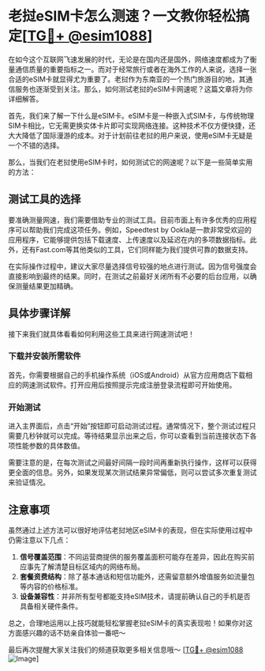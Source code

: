 # 老挝eSIM卡怎么测速？一文教你轻松搞定[[TG💪+ @esim1088](https://t.me/s/esim1088)]

在如今这个互联网飞速发展的时代，无论是在国内还是国外，网络速度都成为了衡量通信质量的重要指标之一。而对于经常旅行或者在海外工作的人来说，选择一张合适的eSIM卡就显得尤为重要了。老挝作为东南亚的一个热门旅游目的地，其通信服务也逐渐受到关注。那么，如何测试老挝的eSIM卡网速呢？这篇文章将为你详细解答。

首先，我们来了解一下什么是eSIM卡。eSIM卡是一种嵌入式SIM卡，与传统物理SIM卡相比，它无需更换实体卡片即可实现网络连接。这种技术不仅方便快捷，还大大降低了国际漫游的成本。对于计划前往老挝的用户来说，使用eSIM卡无疑是一个不错的选择。

那么，当我们在老挝使用eSIM卡时，如何测试它的网速呢？以下是一些简单实用的方法：

## 测试工具的选择

要准确测量网速，我们需要借助专业的测试工具。目前市面上有许多优秀的应用程序可以帮助我们完成这项任务。例如，Speedtest by Ookla是一款非常受欢迎的应用程序，它能够提供包括下载速度、上传速度以及延迟在内的多项数据指标。此外，还有Fast.com等其他类似的工具，它们同样能为我们提供可靠的数据支持。

在实际操作过程中，建议大家尽量选择信号较强的地点进行测试。因为信号强度会直接影响到最终的结果。同时，在测试之前最好关闭所有不必要的后台应用，以确保测量结果更加精确。

## 具体步骤详解

接下来我们就具体看看如何利用这些工具来进行网速测试吧！

### 下载并安装所需软件

首先，你需要根据自己的手机操作系统（iOS或Android）从官方应用商店下载相应的网速测试软件。打开应用后按照提示完成注册登录流程即可开始使用。

### 开始测试

进入主界面后，点击“开始”按钮即可启动测试过程。通常情况下，整个测试过程只需要几秒钟就可以完成。等待结果显示出来之后，你可以查看到当前连接状态下各项性能参数的具体数值。

需要注意的是，在每次测试之间最好间隔一段时间再重新执行操作，这样可以获得更全面的信息。另外，如果发现某次测试结果异常偏低，则可以尝试多次重复测试来验证情况。

## 注意事项

虽然通过上述方法可以很好地评估老挝地区eSIM卡的表现，但在实际使用过程中仍需注意以下几点：

1. **信号覆盖范围**：不同运营商提供的服务覆盖面积可能存在差异，因此在购买前应事先了解清楚目标区域内的网络布局。
2. **套餐资费结构**：除了基本通话和短信功能外，还需留意额外增值服务如流量包等内容的价格标准。
3. **设备兼容性**：并非所有型号都能支持eSIM技术，请提前确认自己的手机是否具备相关硬件条件。

总之，合理地运用以上技巧就能轻松掌握老挝eSIM卡的真实表现啦！如果你对这方面感兴趣的话不妨亲自体验一番吧～

最后再次提醒大家关注我们的频道获取更多相关信息哦～ [[TG💪+ @esim1088](https://t.me/s/esim1088) ![Image](https://i.postimg.cc/4NQfJmqS/Snipaste-2025-05-13-00-14-12.png)]